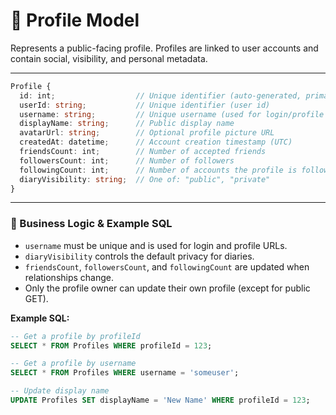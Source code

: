 # 👤 **Profile Model**

Represents a public-facing profile. Profiles are linked to user accounts and contain social, visibility, and personal metadata.

---

```ts
Profile {
  id: int;                  // Unique identifier (auto-generated, primary key)
  userId: string;           // Unique identifier (user id)
  username: string;         // Unique username (used for login/profile URLs)
  displayName: string;      // Public display name
  avatarUrl: string;        // Optional profile picture URL
  createdAt: datetime;      // Account creation timestamp (UTC)
  friendsCount: int;        // Number of accepted friends
  followersCount: int;      // Number of followers
  followingCount: int;      // Number of accounts the profile is following
  diaryVisibility: string;  // One of: "public", "private"
}
```

---

### 🧠 Business Logic & Example SQL

- `username` must be unique and is used for login and profile URLs.
- `diaryVisibility` controls the default privacy for diaries.
- `friendsCount`, `followersCount`, and `followingCount` are updated when relationships change.
- Only the profile owner can update their own profile (except for public GET).

**Example SQL:**

```sql
-- Get a profile by profileId
SELECT * FROM Profiles WHERE profileId = 123;

-- Get a profile by username
SELECT * FROM Profiles WHERE username = 'someuser';

-- Update display name
UPDATE Profiles SET displayName = 'New Name' WHERE profileId = 123;
```